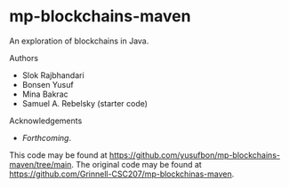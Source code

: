 # mp-blockchains-maven

An exploration of blockchains in Java.

Authors

* Slok Rajbhandari
* Bonsen Yusuf
* Mina Bakrac
* Samuel A. Rebelsky (starter code)

Acknowledgements

* _Forthcoming_.

This code may be found at <https://github.com/yusufbon/mp-blockchains-maven/tree/main>. The original code may be found at <https://github.com/Grinnell-CSC207/mp-blockchinas-maven>.
